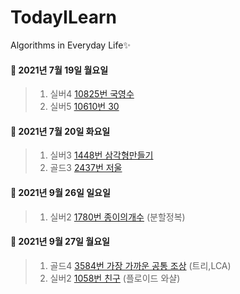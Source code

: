# TodayILearn
Algorithms in Everyday Life✨

#### 📌 2021년 7월 19일 월요일 ####
> 1. 실버4 [10825번 국영수](https://www.acmicpc.net/problem/10825/)
> 2. 실버5 [10610번 30](https://www.acmicpc.net/problem/10610/)
#### 📌 2021년 7월 20일 화요일 ####
> 1. 실버3 [1448번 삼각형만들기](https://www.acmicpc.net/problem/1448)
> 2. 골드3 [2437번 저울](https://www.acmicpc.net/problem/2437)
#### 📌 2021년 9월 26일 일요일 ####
> 1. 실버2 [1780번 종이의개수](https://www.acmicpc.net/problem/1780) (분할정복)
#### 📌 2021년 9월 27일 월요일 ####
> 1. 골드4 [3584번 가장 가까운 공통 조상](https://www.acmicpc.net/problem/3584) (트리,LCA)
> 2. 실버2 [1058번 친구](https://www.acmicpc.net/problem/1058) (플로이드 와샬)
